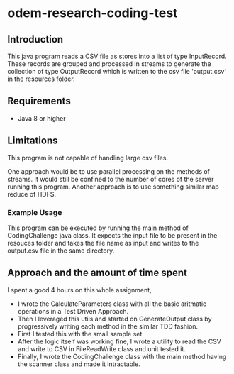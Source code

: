 # odem-research-coding-test



## Introduction

This java program reads a CSV file as stores into a list of type InputRecord. These records are grouped and processed in streams to generate the collection of type OutputRecord which is written to the csv file 'output.csv' in the
resources folder.



## Requirements

- Java 8 or higher


## Limitations 

This program is not capable of handling large csv files. 

One approach would be to use parallel processing on the methods of streams. It would still be confined to the number of cores of the server running this program.
Another approach is to use something similar map reduce of HDFS. 



### Example Usage
This program can be executed by running the main method of CodingChallenge java class. It expects the input file to be present in the resouces folder and takes the file name as input and writes to the output.csv file in the same directory. 



## Approach and the amount of time spent

I spent a good 4 hours on this whole assignment,

- I wrote the CalculateParameters class with all the basic aritmatic operations in a Test Driven Approach. 
- Then I leveraged this utils and started on GenerateOutput class by progressively writing each method in the similar TDD fashion. 
- First I tested this with the small sample set. 
- After the logic itself was working fine, I wrote a utility to read the CSV and write to CSV in FileReadWrite class and unit tested it.
- Finally, I wrote the CodingChallenge class with the main method having the scanner class and made it intractable. 
